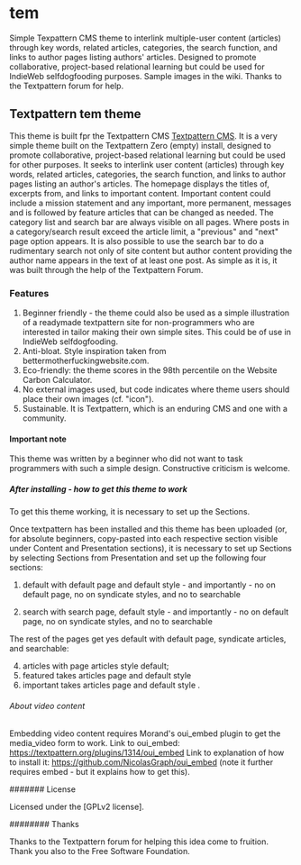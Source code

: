 # tem
Simple Texpattern CMS theme to interlink multiple-user content (articles) through key words, related articles, categories, the search function, and links to author pages listing authors' articles. Designed to promote collaborative, project-based relational learning but could be used for IndieWeb selfdogfooding purposes. Sample images in the wiki. Thanks to the Textpattern forum for help.

## Textpattern tem theme

This theme is built fpr the Textpattern CMS [Textpattern CMS](https://textpattern.com/). It is a very simple theme built on the Textpattern Zero (empty) install, designed to promote collaborative, project-based relational learning but could be used for other purposes. It seeks to interlink user content (articles) through key words, related articles, categories, the search function, and links to author pages listing an author's articles. The homepage displays the titles of, excerpts from, and links to important content. Important content could include a mission statement and any important, more permanent, messages and is followed by feature articles that can be changed as needed. The category list and search bar are always visible on all pages. Where posts in a category/search result exceed the article limit, a "previous" and "next" page option appears. It is also possible to use the search bar to do a rudimentary search not only of site content but author content providing the author name appears in the text of at least one post. As simple as it is, it was built through the help of the Textpattern Forum.

### Features

1. Beginner friendly - the theme could also be used as a simple illustration of a readymade textpattern site for non-programmers who are interested in tailor making their own simple sites. This could be of use in IndieWeb selfdogfooding.
2. Anti-bloat. Style inspiration taken from bettermotherfuckingwebsite.com. 
3. Eco-friendly: the theme scores in the 98th percentile on the Website Carbon Calculator.
4. No external images used, but code indicates where theme users should place their own images (cf. "icon").
5. Sustainable. It is Textpattern, which is an enduring CMS and one with a community. 

#### Important note

This theme was written by a beginner who did not want to task programmers with such a simple design. Constructive criticism is welcome.


##### After installing - how to get this theme to work

To get this theme working, it is necessary to set up the Sections. 

Once textpattern has been installed and this theme has been uploaded (or, for absolute beginners, copy-pasted into each respective section visible under Content and Presentation sections), it is necessary to set up Sections by selecting Sections from Presentation and set up the following four sections:

1.  default with default page and default style - and importantly - no on default page, no on syndicate styles, and no to searchable

2. search with search page, default style - and importantly - no on default page, no on syndicate styles, and no to searchable

The rest of the pages get yes default with default page, syndicate articles, and searchable: 

4. articles with page articles style default;
5. featured takes articles page and default style
6. important takes articles page and default style . 

###### About video content

Embedding video content requires Morand's oui_embed plugin to get the media_video form to work.
Link to oui_embed: https://textpattern.org/plugins/1314/oui_embed
Link to explanation of how to install it: https://github.com/NicolasGraph/oui_embed (note it further requires embed - but it explains how to get this).


####### License

Licensed under the [GPLv2 license]. 

######## Thanks

Thanks to the Textpattern forum for helping this idea come to fruition. Thank you also to the Free Software Foundation.
